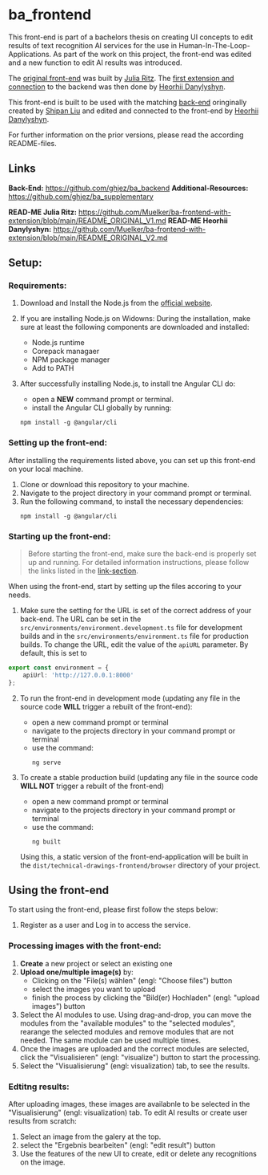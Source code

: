 # ba_frontend
This front-end is part of a bachelors thesis on creating UI concepts to edit results of text recognition AI services for the use in Human-In-The-Loop-Applications. As part of the work on this project, the front-end  was edited and a new function to edit AI results was introduced.

The [original front-end](https://github.com/ailujezi/technical-drawings-frontend) was built by [Julia Ritz](https://github.com/ailujezi).
The [first extension and connection](https://github.com/ghjez/ba_frontend) to the backend was then done by [Heorhii Danylyshyn](https://github.com/ghjez).

This front-end is built to be used with the matching [back-end](https://github.com/ghjez/ba_backend) oringinally created by [Shipan Liu](https://github.com/ShipanLiu) and edited and connected to the front-end by [Heorhii Danylyshyn](https://github.com/ghjez).

For further information on the prior versions, please read the according README-files.

## Links

**Back-End:** https://github.com/ghjez/ba_backend
**Additional-Resources:** https://github.com/ghjez/ba_supplementary

**READ-ME Julia Ritz:** https://github.com/Muelker/ba-frontend-with-extension/blob/main/README_ORIGINAL_V1.md
**READ-ME Heorhii Danylyshyn:** https://github.com/Muelker/ba-frontend-with-extension/blob/main/README_ORIGINAL_V2.md

## Setup:

### Requirements:

1. Download and Install the Node.js from the [official website](https://nodejs.org/en/).
2. If you are installing Node.js on Widowns: During the installation, make sure at least the following components are downloaded and installed:
    - Node.js runtime
    - Corepack managaer
    - NPM package manager
    - Add to PATH
3. After successfully installing Node.js, to install tne Angular CLI do:
    - open a **NEW** command prompt or terminal.
    - install the Angular CLI globally by running:

    ```
    npm install -g @angular/cli
    ```

### Setting up the front-end:

After installing the requirements listed above, you can set up this front-end on your local machine.

1. Clone or download this repository to your machine.
2. Navigate to the project directory in your command prompt or terminal.
3. Run the following command, to install the necessary dependencies:
    ```
    npm install -g @angular/cli
    ```

### Starting up the front-end: 

> Before starting the front-end, make sure the back-end is properly set up and running. For detailed information instructions, please follow the links listed in the [link-section](https://github.com/Muelker/ba-frontend-with-extension/blob/main/README.md##links).

When using the front-end, start by setting up the files accoring to your needs. 
1. Make sure the setting for the URL is set of the correct address of your back-end. The URL can be set in the `src/environments/environment.development.ts` file for development builds and in the `src/environments/environment.ts` file for production builds. To change the URL, edit the value of the `apiURL` parameter. By default, this is set to 
```TypeScript
export const environment = {
    apiUrl: 'http://127.0.0.1:8000'
};
```

2. To run the front-end in development mode (updating any file in the source code **WILL** trigger a rebuilt of the front-end): 
    - open a new command prompt or terminal
    - navigate to the projects directory in your command prompt or terminal
    - use the command: 
        ```
        ng serve
        ```

3. To create a stable production build (updating any file in the source code **WILL NOT** trigger a rebuilt of the front-end)
    - open a new command prompt or terminal
    - navigate to the projects directory in your command prompt or terminal
    - use the command: 
        ```
        ng built
        ```
    Using this, a static version of the front-end-application will be built in the `dist/technical-drawings-frontend/browser` directory of your project.

## Using the front-end

To start using the front-end, please first follow the steps below:


1. Register as a user and Log in to access the service.

### Processing images with the front-end:

1. **Create** a new project or select an existing one
2. **Upload one/multiple image(s)** by:
    - Clicking on the "File(s) wählen" (engl: "Choose files") button
    - select the images you want to upload
    - finish the process by clicking the "Bild(er) Hochladen" (engl: "upload images") button
3. Select the AI modules to use. Using drag-and-drop, you can move the modules from the "available modules" to the "selected modules", rearange the selected modules and remove modules that are not needed. The same module can be used multiple times.
4. Once the images are uploaded and the correct modules are selected, click the "Visualisieren" (engl: "visualize") button to start the processing.
5. Select the "Visualisierung" (engl: visualization) tab, to see the results.

### Edtitng results:

After uploading images, these images are availabnle to be selected in the "Visualisierung" (engl: visualization) tab. To edit AI results or create user results from scratch:

1. Select an image from the galery at the top.
2. select the "Ergebnis bearbeiten" (engl: "edit result") button
3. Use the features of the new UI to create, edit or delete any recognitions on the image.
